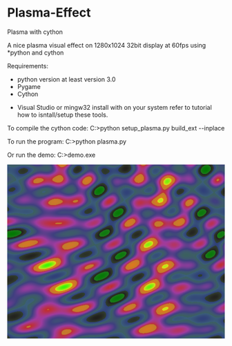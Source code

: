 # Plasma-Effect 
Plasma with cython

A nice plasma visual effect on 1280x1024 32bit display at 60fps using *python and cython

Requirements:
- python version at least version 3.0
- Pygame 
- Cython 
* Visual Studio or mingw32 install with on your system 
  refer to tutorial how to isntall/setup these tools.

To compile the cython code:
C:>python setup_plasma.py build_ext --inplace

To run the program: 
C:>python plasma.py

Or run the demo:
C:>demo.exe

![alt text](https://github.com/yoyoberenguer/Plasma-Effect/blob/master/sc2.png) 
